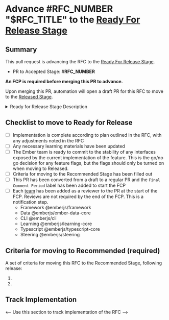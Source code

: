 # Advance #__RFC_NUMBER__ "$__RFC_TITLE__" to the [Ready For Release Stage](https://github.com/emberjs/rfcs#ready-for-release)

## Summary

This pull request is advancing the RFC to the [Ready For Release Stage](https://github.com/emberjs/rfcs#ready-for-release).

- PR to Accepted Stage: #__RFC_NUMBER__ 

**An FCP is required before merging this PR to advance.**

Upon merging this PR, automation will open a draft PR for this RFC to move to the [Released Stage](https://github.com/emberjs/rfcs#released).

<details>
  <summary>Ready for Release Stage Description</summary>

This stage is complete when the implementation is complete according to plan outlined in the RFC, and is in harmony with any changes in Ember that have occurred since the RFC was first written. This includes any necessary learning materials. At this stage, features or deprecations may be available for use behind a feature flag, or with an optional package, etc.

For codebase changes, there are no open questions that are anticipated to require breaking changes; the Ember team is ready to commit to the stability of any interfaces exposed by the current implementation of the feature.

This stage should include a list of criteria for determining when the proposal can be considered Recommended after being Released.

An FCP is required to move into this stage.

Each Ember core team will be requested as a reviewer on the PR to move into this stage. A representative of each team adds a review. If a team does not respond to the request, and after the conclusion of the FCP, it is assumed that the release may proceed.
</details>

## Checklist to move to Ready for Release

- [ ] Implementation is complete according to plan outlined in the RFC, with any adjustments noted in the RFC
- [ ] Any necessary learning materials have been updated
- [ ] The Ember team is ready to commit to the stability of any interfaces exposed by the current implementation of the feature. This is the go/no go decision for any feature flags, but the flags should only be turned on when moving to Released.
- [ ] Criteria for moving to the Recommended Stage has been filled out
- [ ] This PR has been converted from a draft to a regular PR and the `Final Comment Period` label has been added to start the FCP
- [ ] Each [team](https://github.com/emberjs/rfcs#relevant-teams) has been added as a reviewer to the PR at the start of the FCP. Reviews are not required by the end of the FCP. This is a notification step.
  * Framework @emberjs/framework
  * Data @emberjs/ember-data-core
  * CLI @emberjs/cli
  * Learning @emberjs/learning-core
  * Typescript @emberjs/typescript-core
  * Steering @emberjs/steering


## Criteria for moving to Recommended (required)

A set of criteria for moving this RFC to the Recommended Stage, following release:

1. 
2. 

## Track Implementation

<-- Use this section to track implementation of the RFC -->
